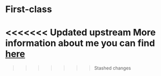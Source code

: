 # First-class

<<<<<<< Updated upstream
More information about me you can find [here](https://github.com/miroslavveljanoski/First-class/blob/master/About%20me.md)
=======

>>>>>>> Stashed changes
